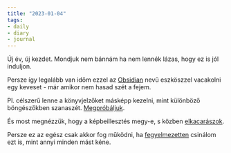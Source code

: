 ```yaml
---
title: "2023-01-04"
tags:
- daily
- diary
- journal
---
```


Új év, új kezdet. Mondjuk nem bánnám ha nem lennék lázas, hogy ez is jól induljon.

Persze így legalább van időm ezzel az [Obsidian](https://obsidian.md/) nevű eszköszzel vacakolni egy keveset - már amikor nem hasad szét a fejem.

Pl. célszerű lenne a könyvjelzőket másképp kezelni, mint különböző böngészőkben szanaszét. [Megpróbáljuk](../Könyvjelzők).

És most megnézzük, hogy a képbeillesztés megy-e, s közben [elkacarászok](notes/hehe).

Persze ez az egész csak akkor fog működni, ha [fegyelmezetten](notes/Csak_fegyelmezetten) csinálom ezt is, mint annyi minden mást kéne.
